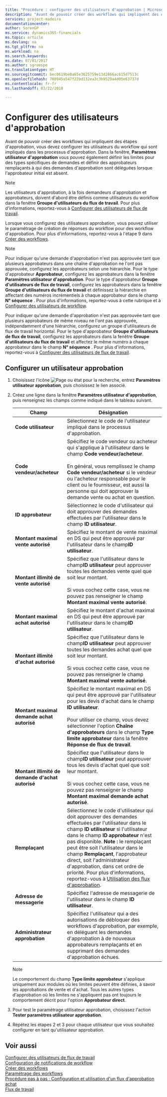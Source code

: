 ```yaml
---
title: "Procédure : configurer des utilisateurs d'approbation | Microsoft Docs"
description: "Avant de pouvoir créer des workflows qui impliquent des étapes d'approbation, vous devez configurer les utilisateurs du workflow qui sont impliqués dans les processus d'approbation. Dans la fenêtre, Paramètres utilisateur d'approbation vous pouvez également définir les limites pour des types spécifiques de demandes et définir des approbateurs remplaçants à qui des demandes d'approbation sont déléguées lorsque l'approbateur initial est absent."
services: project-madeira
documentationcenter: 
author: SorenGP
ms.service: dynamics365-financials
ms.topic: article
ms.devlang: na
ms.tgt_pltfrm: na
ms.workload: na
ms.search.keywords: 
ms.date: 07/01/2017
ms.author: sgroespe
ms.translationtype: HT
ms.sourcegitcommit: bec0619be0a65e3625759e13d2866ac615d7513c
ms.openlocfilehash: 708945a547f22bd132ea3c3b9529a4d05e63737d
ms.contentlocale: fr-fr
ms.lasthandoff: 03/22/2018

---
```

# <a name="set-up-approval-users"></a>Configurer des utilisateurs d'approbation
Avant de pouvoir créer des workflows qui impliquent des étapes d'approbation, vous devez configurer les utilisateurs du workflow qui sont impliqués dans les processus d'approbation. Dans la fenêtre, **Paramètres utilisateur d'approbation** vous pouvez également définir les limites pour des types spécifiques de demandes et définir des approbateurs remplaçants à qui des demandes d'approbation sont déléguées lorsque l'approbateur initial est absent.  

> [!NOTE]  
>  Les utilisateurs d'approbation, à la fois demandeurs d'approbation et approbateurs, doivent d'abord être définis comme utilisateurs du workflow dans la fenêtre **Groupe d'utilisateurs du flux de travail**. Pour plus d'informations, reportez-vous à [Configurer des utilisateurs de flux de travail](across-how-to-set-up-workflow-users.md).  

 Lorsque vous configurez des utilisateurs approbation, vous pouvez utiliser le paramétrage de création de réponses du workflow pour des workflow d'approbation. Pour plus d'informations, reportez-vous à l'étape 9 dans [Créer des workflows](across-how-to-create-workflows.md).  

> [!NOTE]  
>  Pour indiquer qu'une demande d'approbation n'est pas approuvée tant que plusieurs approbateurs dans une chaîne d'approbation ne l'ont pas approuvée, configurez les approbateurs selon une hiérarchie. Pour le type d'approbateur **Approbateur**, configurez les approbateurs dans la fenêtre **Paramètres utilisateur d'approbation**. Pour le type d'approbateur **Groupe d'utilisateurs de flux de travail**, configurez les approbateurs dans la fenêtre **Groupe d'utilisateurs du flux de travail** et définissez la hiérarchie en affectant des numéros incrémentiels à chaque approbateur dans le champ **N° séquence** . Pour plus d'informations, reportez-vous à cette rubrique et à [Configurer des utilisateurs de workflow](across-how-to-set-up-workflow-users.md).  
>   
>  Pour indiquer qu'une demande d'approbation n'est pas approuvée tant que plusieurs approbateurs de même niveau ne l'ont pas approuvée, indépendamment d'une hiérarchie, configurez un groupe d'utilisateurs de flux de travail horizontal. Pour le type d'approbateur **Groupe d'utilisateurs de flux de travail**, configurez les approbateurs dans la fenêtre **Groupe d'utilisateurs du flux de travail** et affectez le même numéro à chaque approbateur dans le champ **N° séquence** . Pour plus d'informations, reportez-vous à [Configurer des utilisateurs de flux de travail](across-how-to-set-up-workflow-users.md).  

## <a name="to-set-up-an-approval-user"></a>Configurer un utilisateur approbation  
1. Choisissez l'icône ![Page ou état pour la recherche](media/ui-search/search_small.png "icône Page ou état pour la recherche"), entrez **Paramètres utilisateur approbation**, puis choisissez le lien associé.  
2. Créez une ligne dans la fenêtre **Paramètres utilisateur d'approbation**, puis renseignez les champs comme indiqué dans le tableau suivant.  

    |Champ|Désignation|  
    |---------------------------------|---------------------------------------|  
    |**Code utilisateur**|Sélectionnez le code de l'utilisateur impliqué dans le processus d'approbation.|  
    |**Code vendeur/acheteur**|Spécifiez le code vendeur ou acheteur qui s'applique à l'utilisateur dans le champ **Code vendeur/acheteur**.<br /><br /> En général, vous remplissez le champ **Code vendeur/acheteur** si le vendeur ou l'acheteur responsable pour le client ou le fournisseur, est aussi la personne qui doit approuver la demande vente ou achat en question.|  
    |**ID approbateur**|Sélectionnez le code d'utilisateur qui doit approuver des demandes effectuées par l'utilisateur dans le champ **ID utilisateur**.|  
    |**Montant maximal vente autorisé**|Spécifiez le montant de vente maximal en DS qui peut être approuvé par l'utilisateur dans le champ**ID utilisateur**.|  
    |**Montant illimité de vente autorisé**|Spécifiez que l'utilisateur dans le champ**ID utilisateur** peut approuver toutes les demandes vente quel que soit leur montant.<br /><br /> Si vous cochez cette case, vous ne pouvez pas renseigner le champ **Montant maximal vente autorisé**.|  
    |**Montant maximal achat autorisé**|Spécifiez le montant d'achat maximal en DS qui peut être approuvé par l'utilisateur dans le champ**ID utilisateur**.|  
    |**Montant illimité d'achat autorisé**|Spécifiez que l'utilisateur dans le champ**ID utilisateur** peut approuver toutes les demandes achat quel que soit leur montant.<br /><br /> Si vous cochez cette case, vous ne pouvez pas renseigner le champ **Montant maximal vente autorisé**.|  
    |**Montant maximal demande achat autorisé**|Spécifiez le montant maximal en DS qui peut être approuvé par l'utilisateur pour les devis d'achat dans le champ **ID utilisateur**.<br /><br /> Pour utiliser ce champ, vous devez sélectionner l'option **Chaîne d'approbateurs** dans le champ **Type limite approbateur** dans la fenêtre **Réponse de flux de travail**.|  
    |**Montant illimité de demande d'achat autorisé**|Spécifiez que l'utilisateur dans le champ**ID utilisateur** peut approuver tous les devis d'achat quel que soit leur montant.<br /><br /> Si vous cochez cette case, vous ne pouvez pas renseigner le champ **Montant maximal demande achat autorisé**.|  
    |**Remplaçant**|Sélectionnez le code d'utilisateur qui doit approuver des demandes effectuées par l'utilisateur dans le champ **ID utilisateur** si l'utilisateur dans le champ **ID approbateur** n'est pas disponible. **Note :** le remplaçant peut être soit l'utilisateur dans le champ **Remplaçant**, l'approbateur direct, soit l'administrateur d'approbation, dans cet ordre de priorité. Pour plus d'informations, reportez-vous à [Utilisation des flux d'approbation](across-how-use-approval-workflows.md).|  
    |**Adresse de messagerie**|Spécifiez l'adresse de messagerie de l'utilisateur dans le champ **ID utilisateur**.|  
    |**Administrateur approbation**|Spécifiez l'utilisateur qui a des autorisations de débloquer des workflows d'approbation, par exemple, en déléguant les demandes d'approbation à de nouveaux approbateurs remplaçants et en supprimant des demandes d'approbation échues.|  

    > [!NOTE]  
    >  Le comportement du champ **Type limite approbateur** s'applique uniquement aux modules où les limites peuvent être définies, à savoir les approbations de vente et d'achat. Tous les autres types d'approbation où les limites ne s'appliquent pas ont toujours le comportement décrit pour l'option **Approbateur direct**.  

3. Pour test le paramétrage utilisateur approbation, choisissez l'action **Tester paramètres utilisateur approbation**.  
4. Répétez les étapes 2 et 3 pour chaque utilisateur que vous souhaitez configurer en tant qu'utilisateur approbation.  

## <a name="see-also"></a>Voir aussi  
[Configurer des utilisateurs de flux de travail](across-how-to-set-up-workflow-users.md)   
[Configuration de notifications de workflow](across-setting-up-workflow-notifications.md)   
[Créer des workflows](across-how-to-create-workflows.md)   
[Paramétrage des workflows](across-set-up-workflows.md)   
[Procédure pas à pas : Configuration et utilisation d'un flux d'approbation achat](walkthrough-setting-up-and-using-a-purchase-approval-workflow.md)   
[Flux de travail](across-workflow.md)   


